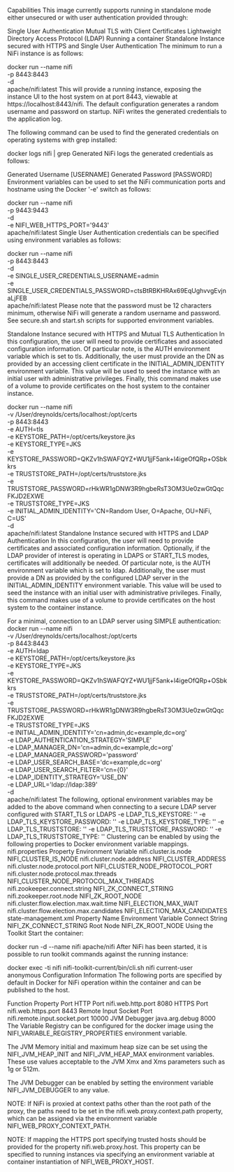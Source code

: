 Capabilities
This image currently supports running in standalone mode either unsecured or with user authentication provided through:

Single User Authentication⁠
Mutual TLS with Client Certificates⁠
Lightweight Directory Access Protocol (LDAP)⁠
Running a container
Standalone Instance secured with HTTPS and Single User Authentication
The minimum to run a NiFi instance is as follows:

docker run --name nifi \
  -p 8443:8443 \
  -d \
  apache/nifi:latest
This will provide a running instance, exposing the instance UI to the host system on at port 8443, viewable at https://localhost:8443/nifi. The default configuration generates a random username and password on startup. NiFi writes the generated credentials to the application log.

The following command can be used to find the generated credentials on operating systems with grep installed:

docker logs nifi | grep Generated
NiFi logs the generated credentials as follows:

Generated Username [USERNAME]
Generated Password [PASSWORD]
Environment variables can be used to set the NiFi communication ports and hostname using the Docker '-e' switch as follows:

docker run --name nifi \
  -p 9443:9443 \
  -d \
  -e NIFI_WEB_HTTPS_PORT='9443' \
  apache/nifi:latest
Single User Authentication credentials can be specified using environment variables as follows:

docker run --name nifi \
  -p 8443:8443 \
  -d \
  -e SINGLE_USER_CREDENTIALS_USERNAME=admin \
  -e SINGLE_USER_CREDENTIALS_PASSWORD=ctsBtRBKHRAx69EqUghvvgEvjnaLjFEB \
  apache/nifi:latest
Please note that the password must be 12 characters minimum, otherwise NiFi will generate a random username and password. See secure.sh and start.sh scripts for supported environment variables.

Standalone Instance secured with HTTPS and Mutual TLS Authentication
In this configuration, the user will need to provide certificates and associated configuration information. Of particular note, is the AUTH environment variable which is set to tls. Additionally, the user must provide an the DN as provided by an accessing client certificate in the INITIAL_ADMIN_IDENTITY environment variable. This value will be used to seed the instance with an initial user with administrative privileges. Finally, this command makes use of a volume to provide certificates on the host system to the container instance.

docker run --name nifi \
  -v /User/dreynolds/certs/localhost:/opt/certs \
  -p 8443:8443 \
  -e AUTH=tls \
  -e KEYSTORE_PATH=/opt/certs/keystore.jks \
  -e KEYSTORE_TYPE=JKS \
  -e KEYSTORE_PASSWORD=QKZv1hSWAFQYZ+WU1jjF5ank+l4igeOfQRp+OSbkkrs \
  -e TRUSTSTORE_PATH=/opt/certs/truststore.jks \
  -e TRUSTSTORE_PASSWORD=rHkWR1gDNW3R9hgbeRsT3OM3Ue0zwGtQqcFKJD2EXWE \
  -e TRUSTSTORE_TYPE=JKS \
  -e INITIAL_ADMIN_IDENTITY='CN=Random User, O=Apache, OU=NiFi, C=US' \
  -d \
  apache/nifi:latest
Standalone Instance secured with HTTPS and LDAP Authentication
In this configuration, the user will need to provide certificates and associated configuration information. Optionally, if the LDAP provider of interest is operating in LDAPS or START_TLS modes, certificates will additionally be needed. Of particular note, is the AUTH environment variable which is set to ldap. Additionally, the user must provide a DN as provided by the configured LDAP server in the INITIAL_ADMIN_IDENTITY environment variable. This value will be used to seed the instance with an initial user with administrative privileges. Finally, this command makes use of a volume to provide certificates on the host system to the container instance.

For a minimal, connection to an LDAP server using SIMPLE authentication:
docker run --name nifi \
  -v /User/dreynolds/certs/localhost:/opt/certs \
  -p 8443:8443 \
  -e AUTH=ldap \
  -e KEYSTORE_PATH=/opt/certs/keystore.jks \
  -e KEYSTORE_TYPE=JKS \
  -e KEYSTORE_PASSWORD=QKZv1hSWAFQYZ+WU1jjF5ank+l4igeOfQRp+OSbkkrs \
  -e TRUSTSTORE_PATH=/opt/certs/truststore.jks \
  -e TRUSTSTORE_PASSWORD=rHkWR1gDNW3R9hgbeRsT3OM3Ue0zwGtQqcFKJD2EXWE \
  -e TRUSTSTORE_TYPE=JKS \
  -e INITIAL_ADMIN_IDENTITY='cn=admin,dc=example,dc=org' \
  -e LDAP_AUTHENTICATION_STRATEGY='SIMPLE' \
  -e LDAP_MANAGER_DN='cn=admin,dc=example,dc=org' \
  -e LDAP_MANAGER_PASSWORD='password' \
  -e LDAP_USER_SEARCH_BASE='dc=example,dc=org' \
  -e LDAP_USER_SEARCH_FILTER='cn={0}' \
  -e LDAP_IDENTITY_STRATEGY='USE_DN' \
  -e LDAP_URL='ldap://ldap:389' \
  -d \
  apache/nifi:latest
The following, optional environment variables may be added to the above command when connecting to a secure LDAP server configured with START_TLS or LDAPS
-e LDAP_TLS_KEYSTORE: ''
-e LDAP_TLS_KEYSTORE_PASSWORD: ''
-e LDAP_TLS_KEYSTORE_TYPE: ''
-e LDAP_TLS_TRUSTSTORE: ''
-e LDAP_TLS_TRUSTSTORE_PASSWORD: ''
-e LDAP_TLS_TRUSTSTORE_TYPE: ''
Clustering can be enabled by using the following properties to Docker environment variable mappings.
nifi.properties
Property	Environment Variable
nifi.cluster.is.node	NIFI_CLUSTER_IS_NODE
nifi.cluster.node.address	NIFI_CLUSTER_ADDRESS
nifi.cluster.node.protocol.port	NIFI_CLUSTER_NODE_PROTOCOL_PORT
nifi.cluster.node.protocol.max.threads	NIFI_CLUSTER_NODE_PROTOCOL_MAX_THREADS
nifi.zookeeper.connect.string	NIFI_ZK_CONNECT_STRING
nifi.zookeeper.root.node	NIFI_ZK_ROOT_NODE
nifi.cluster.flow.election.max.wait.time	NIFI_ELECTION_MAX_WAIT
nifi.cluster.flow.election.max.candidates	NIFI_ELECTION_MAX_CANDIDATES
state-management.xml
Property Name	Environment Variable
Connect String	NIFI_ZK_CONNECT_STRING
Root Node	NIFI_ZK_ROOT_NODE
Using the Toolkit
Start the container:

docker run -d --name nifi apache/nifi
After NiFi has been started, it is possible to run toolkit commands against the running instance:

docker exec -ti nifi nifi-toolkit-current/bin/cli.sh nifi current-user
anonymous
Configuration Information
The following ports are specified by default in Docker for NiFi operation within the container and can be published to the host.

Function	Property	Port
HTTP Port	nifi.web.http.port	8080
HTTPS Port	nifi.web.https.port	8443
Remote Input Socket Port	nifi.remote.input.socket.port	10000
JVM Debugger	java.arg.debug	8000
The Variable Registry can be configured for the docker image using the NIFI_VARIABLE_REGISTRY_PROPERTIES environment variable.

The JVM Memory initial and maximum heap size can be set using the NIFI_JVM_HEAP_INIT and NIFI_JVM_HEAP_MAX environment variables. These use values acceptable to the JVM Xmx and Xms parameters such as 1g or 512m.

The JVM Debugger can be enabled by setting the environment variable NIFI_JVM_DEBUGGER to any value.

NOTE: If NiFi is proxied at context paths other than the root path of the proxy, the paths need to be set in the nifi.web.proxy.context.path property, which can be assigned via the environment variable NIFI_WEB_PROXY_CONTEXT_PATH.

NOTE: If mapping the HTTPS port specifying trusted hosts should be provided for the property nifi.web.proxy.host. This property can be specified to running instances via specifying an environment variable at container instantiation of NIFI_WEB_PROXY_HOST.
